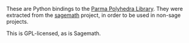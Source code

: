 These are Python bindings to the [Parma Polyhedra Library][1].
They were extracted from the [sagemath][2] project, in order to be used in non-sage projects.

This is GPL-licensed, as is Sagemath.

[1]: http://bugseng.com/products/ppl/
[2]: http://www.sagemath.org/
